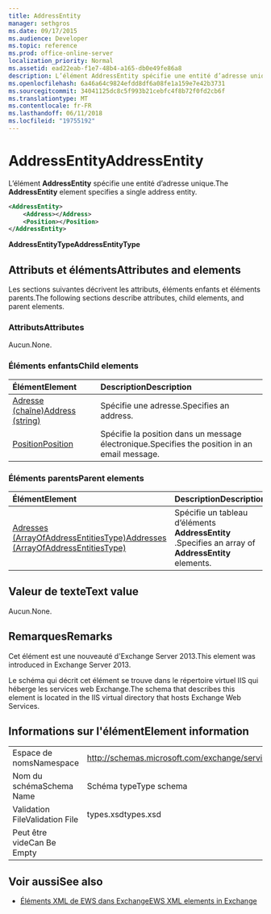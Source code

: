 ```yaml
---
title: AddressEntity
manager: sethgros
ms.date: 09/17/2015
ms.audience: Developer
ms.topic: reference
ms.prod: office-online-server
localization_priority: Normal
ms.assetid: ead22eab-f1e7-48b4-a165-db0e49fe86a8
description: L’élément AddressEntity spécifie une entité d’adresse unique.
ms.openlocfilehash: 6a46a64c9824efdd8df6a08fe1a159e7e42b3731
ms.sourcegitcommit: 34041125dc8c5f993b21cebfc4f8b72f0fd2cb6f
ms.translationtype: MT
ms.contentlocale: fr-FR
ms.lasthandoff: 06/11/2018
ms.locfileid: "19755192"
---
```

# <a name="addressentity"></a><span data-ttu-id="e584c-103">AddressEntity</span><span class="sxs-lookup"><span data-stu-id="e584c-103">AddressEntity</span></span>

<span data-ttu-id="e584c-104">L’élément **AddressEntity** spécifie une entité d’adresse unique.</span><span class="sxs-lookup"><span data-stu-id="e584c-104">The **AddressEntity** element specifies a single address entity.</span></span> 
  
```XML
<AddressEntity>
    <Address></Address>
    <Position></Position>
</AddressEntity>
```

 <span data-ttu-id="e584c-105">**AddressEntityType**</span><span class="sxs-lookup"><span data-stu-id="e584c-105">**AddressEntityType**</span></span>
## <a name="attributes-and-elements"></a><span data-ttu-id="e584c-106">Attributs et éléments</span><span class="sxs-lookup"><span data-stu-id="e584c-106">Attributes and elements</span></span>

<span data-ttu-id="e584c-107">Les sections suivantes décrivent les attributs, éléments enfants et éléments parents.</span><span class="sxs-lookup"><span data-stu-id="e584c-107">The following sections describe attributes, child elements, and parent elements.</span></span>
  
### <a name="attributes"></a><span data-ttu-id="e584c-108">Attributs</span><span class="sxs-lookup"><span data-stu-id="e584c-108">Attributes</span></span>

<span data-ttu-id="e584c-109">Aucun.</span><span class="sxs-lookup"><span data-stu-id="e584c-109">None.</span></span>
  
### <a name="child-elements"></a><span data-ttu-id="e584c-110">Éléments enfants</span><span class="sxs-lookup"><span data-stu-id="e584c-110">Child elements</span></span>

|<span data-ttu-id="e584c-111">**Élément**</span><span class="sxs-lookup"><span data-stu-id="e584c-111">**Element**</span></span>|<span data-ttu-id="e584c-112">**Description**</span><span class="sxs-lookup"><span data-stu-id="e584c-112">**Description**</span></span>|
|:-----|:-----|
|[<span data-ttu-id="e584c-113">Adresse (chaîne)</span><span class="sxs-lookup"><span data-stu-id="e584c-113">Address (string)</span></span>](address-string.md) <br/> |<span data-ttu-id="e584c-114">Spécifie une adresse.</span><span class="sxs-lookup"><span data-stu-id="e584c-114">Specifies an address.</span></span>  <br/> |
|[<span data-ttu-id="e584c-115">Position</span><span class="sxs-lookup"><span data-stu-id="e584c-115">Position</span></span>](position.md) <br/> |<span data-ttu-id="e584c-116">Spécifie la position dans un message électronique.</span><span class="sxs-lookup"><span data-stu-id="e584c-116">Specifies the position in an email message.</span></span>  <br/> |
   
### <a name="parent-elements"></a><span data-ttu-id="e584c-117">Éléments parents</span><span class="sxs-lookup"><span data-stu-id="e584c-117">Parent elements</span></span>

|<span data-ttu-id="e584c-118">**Élément**</span><span class="sxs-lookup"><span data-stu-id="e584c-118">**Element**</span></span>|<span data-ttu-id="e584c-119">**Description**</span><span class="sxs-lookup"><span data-stu-id="e584c-119">**Description**</span></span>|
|:-----|:-----|
|[<span data-ttu-id="e584c-120">Adresses (ArrayOfAddressEntitiesType)</span><span class="sxs-lookup"><span data-stu-id="e584c-120">Addresses (ArrayOfAddressEntitiesType)</span></span>](addresses-arrayofaddressentitiestype.md) <br/> |<span data-ttu-id="e584c-121">Spécifie un tableau d’éléments **AddressEntity** .</span><span class="sxs-lookup"><span data-stu-id="e584c-121">Specifies an array of **AddressEntity** elements.</span></span>  <br/> |
   
## <a name="text-value"></a><span data-ttu-id="e584c-122">Valeur de texte</span><span class="sxs-lookup"><span data-stu-id="e584c-122">Text value</span></span>

<span data-ttu-id="e584c-123">Aucun.</span><span class="sxs-lookup"><span data-stu-id="e584c-123">None.</span></span>
  
## <a name="remarks"></a><span data-ttu-id="e584c-124">Remarques</span><span class="sxs-lookup"><span data-stu-id="e584c-124">Remarks</span></span>

<span data-ttu-id="e584c-125">Cet élément est une nouveauté d'Exchange Server 2013.</span><span class="sxs-lookup"><span data-stu-id="e584c-125">This element was introduced in Exchange Server 2013.</span></span>
  
<span data-ttu-id="e584c-126">Le schéma qui décrit cet élément se trouve dans le répertoire virtuel IIS qui héberge les services web Exchange.</span><span class="sxs-lookup"><span data-stu-id="e584c-126">The schema that describes this element is located in the IIS virtual directory that hosts Exchange Web Services.</span></span>
  
## <a name="element-information"></a><span data-ttu-id="e584c-127">Informations sur l'élément</span><span class="sxs-lookup"><span data-stu-id="e584c-127">Element information</span></span>

|||
|:-----|:-----|
|<span data-ttu-id="e584c-128">Espace de noms</span><span class="sxs-lookup"><span data-stu-id="e584c-128">Namespace</span></span>  <br/> |http://schemas.microsoft.com/exchange/services/2006/types  <br/> |
|<span data-ttu-id="e584c-129">Nom du schéma</span><span class="sxs-lookup"><span data-stu-id="e584c-129">Schema Name</span></span>  <br/> |<span data-ttu-id="e584c-130">Schéma type</span><span class="sxs-lookup"><span data-stu-id="e584c-130">Type schema</span></span>  <br/> |
|<span data-ttu-id="e584c-131">Validation File</span><span class="sxs-lookup"><span data-stu-id="e584c-131">Validation File</span></span>  <br/> |<span data-ttu-id="e584c-132">types.xsd</span><span class="sxs-lookup"><span data-stu-id="e584c-132">types.xsd</span></span>  <br/> |
|<span data-ttu-id="e584c-133">Peut être vide</span><span class="sxs-lookup"><span data-stu-id="e584c-133">Can Be Empty</span></span>  <br/> ||
   
## <a name="see-also"></a><span data-ttu-id="e584c-134">Voir aussi</span><span class="sxs-lookup"><span data-stu-id="e584c-134">See also</span></span>

- [<span data-ttu-id="e584c-135">Éléments XML de EWS dans Exchange</span><span class="sxs-lookup"><span data-stu-id="e584c-135">EWS XML elements in Exchange</span></span>](ews-xml-elements-in-exchange.md)

